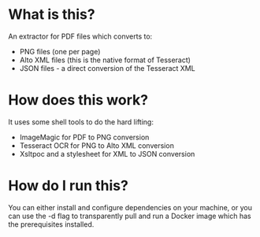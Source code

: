 # What is this?
An extractor for PDF files which converts to:
* PNG files (one per page)
* Alto XML files (this is the native format of Tesseract)
* JSON files - a direct conversion of the Tesseract XML

# How does this work?
It uses some shell tools to do the hard lifting:
* ImageMagic for PDF to PNG conversion
* Tesseract OCR for PNG to Alto XML conversion
* Xsltpoc and a stylesheet for XML to JSON conversion

# How do I run this?
You can either install and configure dependencies on your machine, or you can use the -d flag to transparently pull and run a Docker image which has the prerequisites installed.